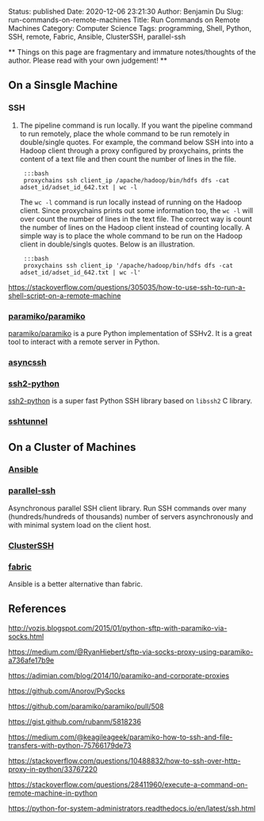 Status: published
Date: 2020-12-06 23:21:30
Author: Benjamin Du
Slug: run-commands-on-remote-machines
Title: Run Commands on Remote Machines
Category: Computer Science
Tags: programming, Shell, Python, SSH, remote, Fabric, Ansible, ClusterSSH, parallel-ssh

**
Things on this page are fragmentary and immature notes/thoughts of the author.
Please read with your own judgement!
**

## On a Sinsgle Machine

### SSH

1. The pipeline command is run locally.
    If you want the pipeline command to run remotely, 
    place the whole command to be run remotely in double/single quotes.
    For example, 
    the command below SSH into into a Hadoop client through a proxy configured by proxychains,
    prints the content of a text file and then count the number of lines in the file.

        :::bash
        proxychains ssh client_ip /apache/hadoop/bin/hdfs dfs -cat adset_id/adset_id_642.txt | wc -l

    The `wc -l` command is run locally instead of running on the Hadoop client.
    Since proxychains prints out some information too, 
    the `wc -l` will over count the number of lines in the text file.
    The correct way is count the number of lines on the Hadoop client instead of counting locally.
    A simple way is to place the whole command to be run on the Hadoop client in double/singls quotes.
    Below is an illustration.

        :::bash
        proxychains ssh client_ip '/apache/hadoop/bin/hdfs dfs -cat adset_id/adset_id_642.txt | wc -l'

https://stackoverflow.com/questions/305035/how-to-use-ssh-to-run-a-shell-script-on-a-remote-machine

### [paramiko/paramiko](https://github.com/paramiko/paramiko)

[paramiko/paramiko](https://github.com/paramiko/paramiko)
is a pure Python implementation of SSHv2. 
It is a great tool to interact with a remote server in Python.

### [asyncssh](https://github.com/ronf/asyncssh)

### [ssh2-python](https://github.com/ParallelSSH/ssh2-python)
[ssh2-python](https://github.com/ParallelSSH/ssh2-python)
is a super fast Python SSH library based on `libssh2` C library.

### [sshtunnel](https://github.com/pahaz/sshtunnel)

## On a Cluster of Machines

### [Ansible](https://github.com/ansible/ansible)

### [parallel-ssh](https://github.com/ParallelSSH/parallel-ssh)

Asynchronous parallel SSH client library.
Run SSH commands over many (hundreds/hundreds of thousands) 
number of servers asynchronously and with minimal system load on the client host.

### [ClusterSSH](https://github.com/duncs/clusterssh)

### [fabric](https://github.com/fabric/fabric/)

Ansible is a better alternative than fabric.

## References 

http://vozis.blogspot.com/2015/01/python-sftp-with-paramiko-via-socks.html

https://medium.com/@RyanHiebert/sftp-via-socks-proxy-using-paramiko-a736afe17b9e

https://adimian.com/blog/2014/10/paramiko-and-corporate-proxies

https://github.com/Anorov/PySocks

https://github.com/paramiko/paramiko/pull/508

https://gist.github.com/rubanm/5818236

https://medium.com/@keagileageek/paramiko-how-to-ssh-and-file-transfers-with-python-75766179de73

https://stackoverflow.com/questions/10488832/how-to-ssh-over-http-proxy-in-python/33767220

https://stackoverflow.com/questions/28411960/execute-a-command-on-remote-machine-in-python

https://python-for-system-administrators.readthedocs.io/en/latest/ssh.html
